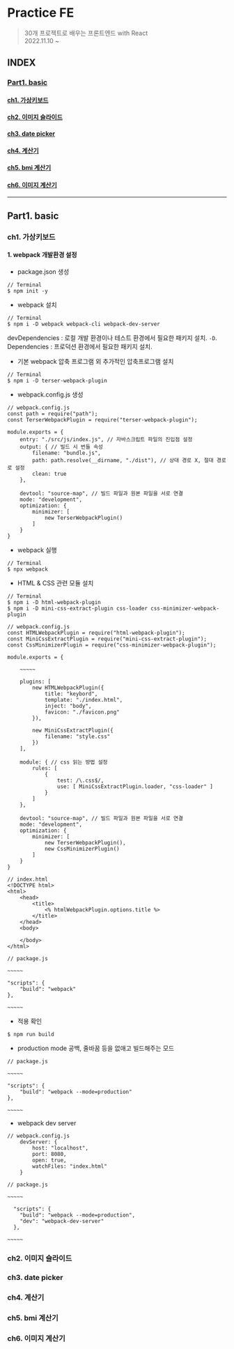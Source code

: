 # Practice FE
> 30개 프로젝트로 배우는 프론트엔드 with React<br />
> 2022.11.10 ~

## INDEX
### [Part1. basic](#part1-basic)
#### [ch1. 가상키보드](#ch1-가상키보드)
#### [ch2. 이미지 슬라이드](#ch2-이미지-슬라이드)
#### [ch3. date picker](#ch3-date-picker) 
#### [ch4. 계산기](#ch4-계산기)
#### [ch5. bmi 계산기](#ch5-bmi-계산기)
#### [ch6. 이미지 계산기](#ch6-이미지-계산기)

---

## Part1. basic
### ch1. 가상키보드
#### 1. webpack 개발환경 설정

- package.json 생성
```
// Terminal
$ npm init -y
```

- webpack 설치
```
// Terminal
$ npm i -D webpack webpack-cli webpack-dev-server
```

devDependencies : 로컬 개발 환경이나 테스트 환경에서 필요한 패키지 설치. `-D`.
Dependencies : 프로덕션 환경에서 필요한 패키지 설치.

- 기본 webpack 압축 프로그램 외 추가적인 압축프로그램 설치
```
// Terminal
$ npm i -D terser-webpack-plugin
```

- webpack.config.js 생성
```
// webpack.config.js
const path = require("path");
const TerserWebpackPlugin = require("terser-webpack-plugin");

module.exports = {
    entry: "./src/js/index.js", // 자바스크립트 파일의 진입점 설정
    output: { // 빌드 시 번들 속성
        filename: "bundle.js",
        path: path.resolve(__dirname, "./dist"), // 상대 경로 X, 절대 경로로 설정
        clean: true
    },

    devtool: "source-map", // 빌드 파일과 원본 파일을 서로 연결
    mode: "development",
    optimization: {
        minimizer: [
            new TerserWebpackPlugin()
        ]
    }
}
```

- webpack 실행
```
// Terminal
$ npx webpack
```

- HTML & CSS 관련 모듈 설치
```
// Terminal
$ npm i -D html-webpack-plugin
$ npm i -D mini-css-extract-plugin css-loader css-minimizer-webpack-plugin
```

```
// webpack.config.js
const HTMLWebpackPlugin = require("html-webpack-plugin");
const MiniCssExtractPlugin = require("mini-css-extract-plugin");
const CssMinimizerPlugin = require("css-minimizer-webpack-plugin");

module.exports = {

    ~~~~~

    plugins: [
        new HTMLWebpackPlugin({
            title: "keybord",
            template: "./index.html",
            inject: "body",
            favicon: "./favicon.png"
        }),

        new MiniCssExtractPlugin({
            filename: "style.css"
        })
    ],

    module: { // css 읽는 방법 설정
        rules: [
            {
                test: /\.css$/,
                use: [ MiniCssExtractPlugin.loader, "css-loader" ]
            }
        ]
    },

    devtool: "source-map", // 빌드 파일과 원본 파일을 서로 연결
    mode: "development",
    optimization: {
        minimizer: [
            new TerserWebpackPlugin(),
            new CssMinimizerPlugin()
        ]
    }
}
```

```
// index.html
<!DOCTYPE html>
<html>
    <head>
        <title>
            <% htmlWebpackPlugin.options.title %>
        </title>
    </head>
    <body>
        
    </body>
</html>
```

```
// package.js 

~~~~~

"scripts": {
    "build": "webpack"
},

~~~~~

```

- 적용 확인
```
$ npm run build
```

- production mode 
공백, 줄바꿈 등을 없애고 빌드해주는 모드
```
// package.js 

~~~~~

"scripts": {
    "build": "webpack --mode=production"
},

~~~~~

```

- webpack dev server
```
// webpack.config.js
    devServer: {
        host: "localhost",
        port: 8080,
        open: true,
        watchFiles: "index.html"
    }
```

```
// package.js

~~~~~

  "scripts": {
    "build": "webpack --mode=production",
    "dev": "webpack-dev-server"
  },

~~~~~

```

### ch2. 이미지 슬라이드
### ch3. date picker 
### ch4. 계산기
### ch5. bmi 계산기
### ch6. 이미지 계산기